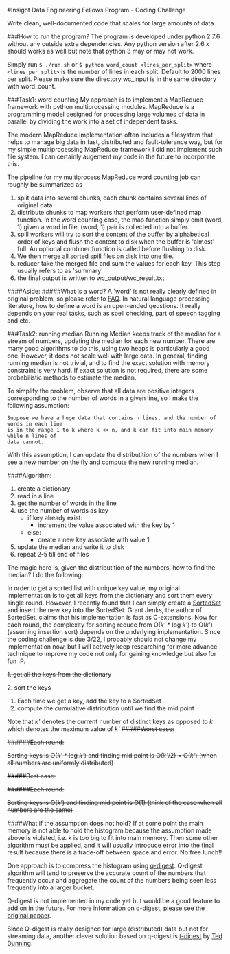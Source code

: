 #Insight Data Engineering Fellows Program - Coding Challenge

Write clean, well-documented code that scales for large amounts of data.

###How to run the program?
The program is developed under python 2.7.6 without any outside extra dependencies. Any python version after 2.6.x should works as well but note that python 3 may or may not work.

Simply run `$ ./run.sh` or `$ python word_count <lines_per_split>`
where `<lines_per_split>` is the number of lines in each split. Default to 2000 lines per split.
Please make sure the directory wc_input is in the same directory with word_count.

###Task1: word counting
My approach is to implement a MapReduce framework with python multiprocessing modules.
MapReduce is a programming model designed for processing large volumes of data in parallel by dividing the work into a set of independent tasks.

The modern MapReduce implementation often includes a filesystem that helps to manage big data in fast, distributed and fault-tolerance way, but for my simple multiprocessing MapReduce framework I did not implement such file system. I can certainly augement my code in the future to incorporate this.

The pipeline for my multiprocess MapReduce word counting job can roughly be summarized as

1. split data into several chunks, each chunk contains several lines of original data
2. distribute chunks to map workers that perform user-defined map function. In the word counting case, the map function simply emit (word, 1) given a word in file. (word, 1) pair is collected into a buffer.
3. spill workers will try to sort the content of the buffer by alphabetical order of keys and flush the content to disk when the buffer is 'almost' full. An optional combiner function is called before flushing to disk.
4. We then merge all sorted spill files on disk into one file.
5. reducer take the merged file and sum the values for each key. This step usually refers to as 'summary'
6. the final output is written to wc_output/wc_result.txt

####Aside:
#####What is a word?
A 'word' is not really clearly defined in original problem, so please refer to [FAQ](https://github.com/InsightDataScience/cc-example#faq). In natural language processing literature, how to define a word is an open-ended qeustions. It really depends on your real tasks, such as spell checking, part of speech tagging and etc.

###Task2: running median
Running Median keeps track of the median for a stream of numbers, updating the median for each new number.
There are many good algorithms to do this, using two heaps is particularly a good one. However, it does not scale well with large data. In general, finding running median is not trivial, and to find the exact solution with memory constraint is very hard. If exact solution is not required, there are some probabilistic methods to estimate the median.

To simplify the problem, observe that all data are positive integers corresponding to the number of words in a given line, so I make the following assumption:
```
Suppose we have a huge data that contains n lines, and the number of words in each line
is in the range 1 to k where k << n, and k can fit into main memory while n lines of
data cannot.
```
With this assumption, I can update the distributition of the numbers when I see a new number on the fly and compute the new running median.

####Algorithm:
1. create a dictionary
2. read in a line
3. get the number of words in the line
4. use the number of words as key
   - if key already exist:
      - increment the value associated with the key by 1
   - else:
      - create a new key associate with value 1
5. update the median and write it to disk
6. repeat 2-5 till end of files

The magic here is, given the distributition of the numbers, how to find the median?
I do the following:

In order to get a sorted list with unique key value, my original implementation is to get all keys from the dictionary and sort them every single round. However, I recently found that I can simply create a [SortedSet](http://grantjenks.com/docs/sortedcontainers/sortedset.html) and insert the new key into the SortedSet. Grant Jenks, the author of SortedSet, claims that his implementation is fast as C-extensions. Now for each round, the complexity for sorting reduce from O(*k'* * log *k'*) to O(*k'*) (assuming insertion sort) depends on the underlying implementation. Since the coding challenge is due 3/22, I probably should not change my implementation now, but I will actively keep researching for more advance technique to improve my code not only for gaining knowledge but also for fun :P.

~~1. get all the keys from the dictionary~~

~~2. sort the keys~~

1. Each time we get a key, add the key to a SortedSet
2. compute the cumulative distribution until we find the mid point

Note that *k'* denotes the current number of distinct keys as opposed to *k* which denotes the maximum value of *k'*
~~#####Worst case:~~

~~######Each round:~~

~~Sorting keys is O(*k'* * log *k'*) and finding mid point is O(*k'*/2) = O(*k'*) (when all numbers are uniformly distributed)~~

~~#####Best case:~~

~~######Each round:~~

~~Sorting keys is O(*k'*) and finding mid point is O(1) (think of the case when all numbers are the same)~~

####What if the assumption does not hold?
If at some point the main memory is not able to hold the histogram because the assumption made above is violated, i.e. k is too big to fit into main memory. Then some other algorithm must be applied, and it will usually introduce error into the final result because there is a trade-off between space and error. No free lunch!! 

One approach is to compress the histogram using [q-digest](http://www.cs.virginia.edu/~son/cs851/papers/ucsb.sensys04.pdf). Q-digest algorithm will tend to preserve the accurate count of the numbers that frequently occur and aggregate the count of the numbers being seen less frequently into a larger bucket.

Q-digest is not implemented in my code yet but would be a good feature to add on in the future. For more information on q-digest, please see the [original papaer](http://www.cs.virginia.edu/~son/cs851/papers/ucsb.sensys04.pdf).

Since Q-digest is really designed for large (distributed) data but not for streaming data, another clever solution based on q-digest is [t-digest](https://github.com/tdunning/t-digest/blob/master/docs/t-digest-paper/histo.pdf) by [Ted Dunning](https://www.mapr.com/blog/author/ted-dunning).
